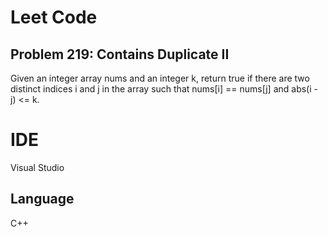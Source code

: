 # Leet Code

## Problem 219: Contains Duplicate II
Given an integer array nums and an integer k, return true if there are two distinct indices i and j in the array such that nums[i] == nums[j] and abs(i - j) <= k.

# IDE
Visual Studio

## Language
C++
